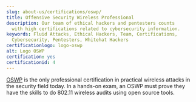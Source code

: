 ```yaml
---
slug: about-us/certifications/oswp/
title: Offensive Security Wireless Professional
description: Our team of ethical hackers and pentesters counts
  with high certifications related to cybersecurity information.
keywords: Fluid Attacks, Ethical Hackers, Team, Certifications,
  Cybersecurity, Pentesters, Whitehat Hackers
certificationlogo: logo-oswp
alt: Logo OSWP
certification: yes
certificationid: 4
---
```


[OSWP](https://www.offensive-security.com/wifu-oswp/)
is the only professional certification in practical wireless attacks
in the security field today.
In a hands-on exam,
an OSWP must prove they have the skills to do 802.11 wireless audits
using open source tools.
